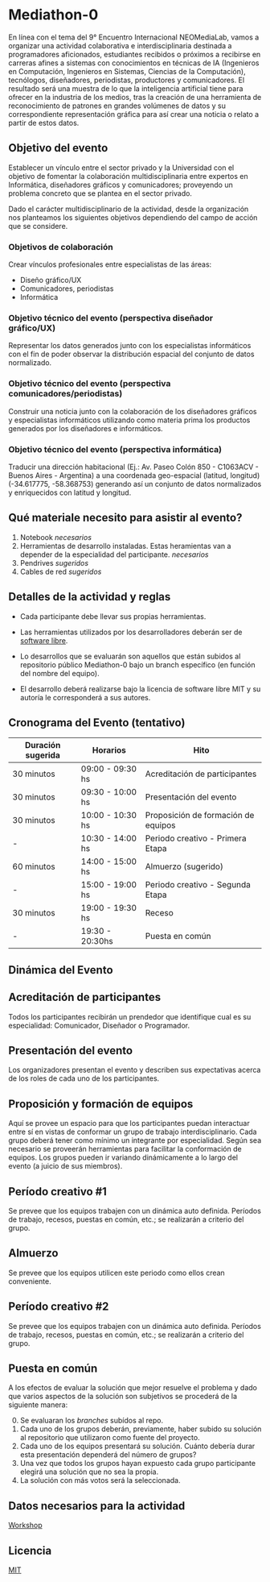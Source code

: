 # Mediathon-0

En línea con el tema del 9° Encuentro Internacional NEOMediaLab, vamos a organizar una actividad colaborativa e interdisciplinaria destinada a programadores aficionados, estudiantes recibidos o próximos a recibirse en  carreras afines a sistemas con conocimientos en técnicas de IA (Ingenieros en Computación, Ingenieros en Sistemas, Ciencias de la Computación), tecnólogos, diseñadores, periodistas, productores y comunicadores. El resultado será una muestra de lo que la inteligencia artificial tiene para ofrecer en la industria de los medios, tras la creación de una herramienta de reconocimiento de patrones en grandes volúmenes de datos y su correspondiente representación gráfica para así crear una noticia o relato a partir de estos datos.

## Objetivo del evento
Establecer un vínculo entre el sector privado y la Universidad con el objetivo de fomentar la colaboración multidisciplinaria entre expertos en Informática, diseñadores gráficos y comunicadores; proveyendo un problema concreto que se plantea en el sector privado. 

Dado el carácter multidisciplinario de la actividad, desde la organización nos planteamos los siguientes objetivos dependiendo del campo de acción que se considere.

### Objetivos de colaboración

Crear vínculos profesionales entre especialistas de las áreas:

- Diseño gráfico/UX
- Comunicadores, periodistas
- Informática

### Objetivo técnico del evento (perspectiva diseñador gráfico/UX)

Representar los datos generados junto con los especialistas informáticos con el fin de poder observar la distribución espacial del conjunto de datos normalizado.

### Objetivo técnico del evento (perspectiva comunicadores/periodistas)

Construir una noticia junto con la colaboración de los diseñadores gráficos y especialistas informáticos utilizando como materia prima los productos generados por los diseñadores e informáticos.

### Objetivo técnico del evento (perspectiva informática)

Traducir una dirección habitacional (Ej.: Av. Paseo Colón 850 - C1063ACV - Buenos Aires - Argentina) a una coordenada geo-espacial (latitud, longitud) (-34.617775, -58.368753) generando así un conjunto de datos normalizados y enriquecidos con latitud y longitud.

## Qué materiale necesito para asistir al evento?

1. Notebook *necesarios*
2. Herramientas de desarrollo instaladas. Estas heramientas van a depender de la especialidad del participante. *necesarios* 
3. Pendrives *sugeridos*
4. Cables de red *sugeridos*
 
## Detalles de la actividad y reglas

- Cada participante debe llevar sus propias herramientas.

- Las herramientas utilizados por los desarrolladores deberán ser de [software libre](https://es.wikipedia.org/wiki/Software_libre).

- Lo desarrollos que se evaluarán son aquellos que están subidos al repositorio público Mediathon-0 bajo un branch específico (en función del nombre del equipo).

- El desarrollo deberá realizarse bajo la licencia de software libre MIT y su autoría le corresponderá a sus autores.

## Cronograma del Evento (tentativo)


| Duración sugerida | Horarios         | Hito                               |
| ----------------- | --------         | -------                            |
| 30 minutos        | 09:00 - 09:30 hs | Acreditación de participantes      |
| 30 minutos        | 09:30 - 10:00 hs | Presentación del evento            |
| 30 minutos        | 10:00 - 10:30 hs | Proposición de formación de equipos|
| -                 | 10:30 - 14:00 hs | Periodo creativo - Primera Etapa   |
| 60 minutos        | 14:00 - 15:00 hs | Almuerzo (sugerido)                |
| -                 | 15:00 - 19:00 hs | Periodo creativo - Segunda Etapa   |
| 30 minutos        | 19:00 - 19:30 hs | Receso                             |
| -                 | 19:30 - 20:30hs  | Puesta en común                    |

## Dinámica del Evento

## Acreditación de participantes

Todos los participantes recibirán un prendedor que identifique cual es su especialidad: Comunicador, Diseñador o Programador.

## Presentación del evento

Los organizadores presentan el evento y describen sus expectativas acerca de los roles de cada uno de los participantes.

## Proposición y formación de equipos

Aquí se provee un espacio para que los participantes puedan interactuar entre sí en vistas de conformar un grupo de trabajo interdisciplinario. Cada grupo deberá tener como mínimo un integrante por especialidad.
Según sea necesario se proveerán herramientas para facilitar la conformación de equipos.
Los grupos pueden ir variando dinámicamente a lo largo del evento (a juicio de sus miembros).

## Período creativo #1

Se prevee que los equipos trabajen con un dinámica auto definida. Períodos de trabajo, recesos, puestas en común, etc.; se realizarán a criterio del grupo. 

## Almuerzo

Se prevee que los equipos utilicen este periodo como ellos crean conveniente.

## Período creativo #2

Se prevee que los equipos trabajen con un dinámica auto definida. Períodos de trabajo, recesos, puestas en común, etc.; se realizarán a criterio del grupo. 

## Puesta en común

A los efectos de evaluar la solución que mejor resuelve el problema y dado que varios aspectos de la solución son subjetivos se procederá de la siguiente manera:

0. Se evaluaran los *branches* subídos al repo.
1. Cada uno de los grupos deberán, previamente, haber subido su solución al repositorio que utilizaron como fuente del proyecto.
2. Cada uno de los equipos presentará su solución. Cuánto debería durar esta presentación dependerá del número de grupos?
3. Una vez que todos los grupos hayan expuesto cada grupo participante elegirá una solución que no sea la propia.
4. La solución con más votos será la seleccionada.


## Datos necesarios para la actividad

[Workshop][4]

## Licencia 

[MIT][3]

[3]: LICENCIA.md
[4]: WORKSHOP.md
